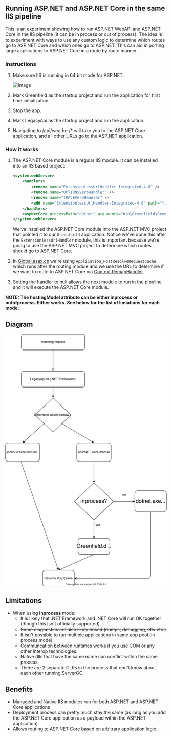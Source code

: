 ## Running ASP.NET and ASP.NET Core in the same IIS pipeline

This is an experiment showing how to run ASP.NET WebAPI and ASP.NET Core in the IIS pipeline (it can be in process or out of process). The idea is to experiment with ways to use any custom logic to determine which routes go to ASP.NET Core and which ones go to ASP.NET. This can aid in porting large applications to ASP.NET Core in a route by route manner.

### Instructions

1. Make sure IIS is running in 64 bit mode for ASP.NET.

    ![image](https://user-images.githubusercontent.com/95136/79828724-2df9e780-8356-11ea-9890-7e478c87b86d.png)

1. Mark Greenfield as the startup project and run the application for first time initialization.
1. Stop the app.
1. Mark LegacyApi as the startup project and run the application.
1. Navigating to /api/weather/* will take you to the ASP.NET Core application, and all other URLs go to the ASP.NET application.

### How it works

1. The ASP.NET Core module is a regular IIS module. It can be installed into an IIS based project:

    ```xml
    <system.webServer>
        <handlers>
            <remove name="ExtensionlessUrlHandler-Integrated-4.0" />
            <remove name="OPTIONSVerbHandler" />
            <remove name="TRACEVerbHandler" />
            <add name="ExtensionlessUrlHandler-Integrated-4.0" path="*." verb="*" type="System.Web.Handlers.TransferRequestHandler" modules="AspNetCoreModuleV2" preCondition="integratedMode,runtimeVersionv4.0" />
        </handlers>
        <aspNetCore processPath="dotnet" arguments="bin\Greenfield\Greenfield.dll" stdoutLogEnabled="false" stdoutLogFile=".\logs\stdout" hostingModel="outofprocess" />
    </system.webServer>
    ```

    We've installed the ASP.NET Core module into the ASP.NET MVC project that pointed it to our `Greenfield` application. Notice we've done this
    after the `ExtensionlessUrlHandler` module, this is important because we're going to use the ASP.NET MVC project to determine which routes should go to ASP.NET Core.

1. In [Global.asax.cs](LegacyApi/Global.asax.cs#L21-L34) we're using `Application_PostResolveRequestCache` which runs after the routing module and we use the URL to determine if we want to route to ASP.NET Core via [Context.RemapHandler](https://docs.microsoft.com/en-us/dotnet/api/system.web.httpcontext.remaphandler?view=netframework-4.8#System_Web_HttpContext_RemapHandler_System_Web_IHttpHandler_).
1. Setting the handler to null allows the next module to run in the pipeline and it will execute the ASP.NET Core module.

**NOTE: The hostingModel attribute can be either inprocess or outofprocess. Either works. See below for the list of limiations for each mode.**

## Diagram
<p align="center">
    <img src="diagram.svg" />
</p>

## Limitations

- When using **inprocess** mode: 
  - It is likely that .NET Framework and .NET Core will run OK together (though this isn't officially supported).
  - ~~Some diagnostics are also likely hosed (dumps, debugging, etw etc.)~~
  - It isn't possible to run multiple applications in same app pool (in process mode).
  - Communcation between runtimes works if you use COM or any other interop technologies.
  - Native dlls that have the same name can conflict within the same process.
  - There are 2 separate CLRs in the process that don't know about each other running ServerGC.

## Benefits
- Managed and Native IIS modules run for both ASP.NET and ASP.NET Core applications
- Deployment process can pretty much stay the same (as long as you add the ASP.NET Core application as a payload within the ASP.NET application)
- Allows routing to ASP.NET Core based on arbitrary application logic.
